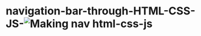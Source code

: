 # navigation-bar-through-HTML-CSS-JS-![Making nav html-css-js](https://user-images.githubusercontent.com/119438226/209205455-1db1d1f9-749f-459f-bc41-4a07377f4c93.png)
